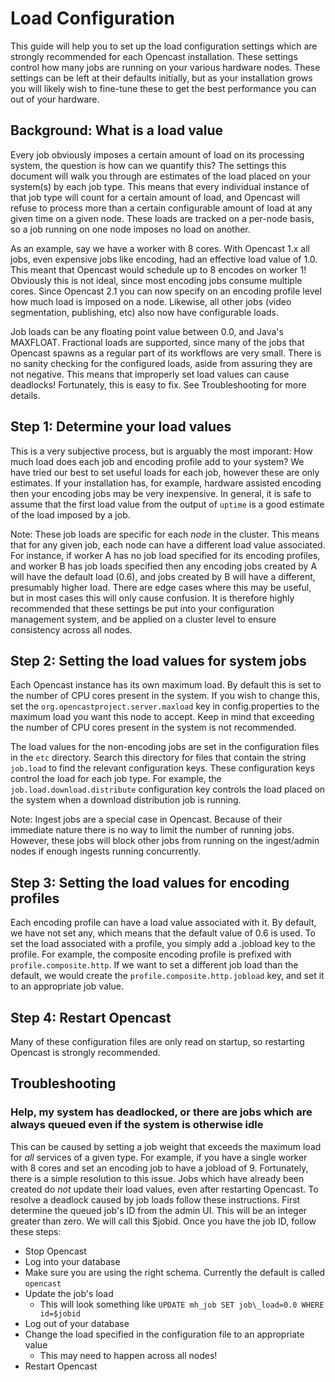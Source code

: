 Load Configuration
===================

This guide will help you to set up the load configuration settings which are strongly recommended for each Opencast
installation.  These settings control how many jobs are running on your various hardware nodes.  These settings can be
left at their defaults initially, but as your installation grows you will likely wish to fine-tune these to get the best
performance you can out of your hardware.

Background: What is a load value
--------------------------------

Every job obviously imposes a certain amount of load on its processing system, the question is how can we quantify this?
The settings this document will walk you through are estimates of the load placed on your system(s) by each job type.
This means that every individual instance of that job type will count for a certain amount of load, and Opencast will
refuse to process more than a certain configurable amount of load at any given time on a given node.  These loads are
tracked on a per-node basis, so a job running on one node imposes no load on another.

As an example, say we have a worker with 8 cores.  With Opencast 1.x all jobs, even expensive jobs like encoding, had an
effective load value of 1.0.  This meant that Opencast would schedule up to 8 encodes on worker 1! Obviously this is not
ideal, since most encoding jobs consume multiple cores.  Since Opencast 2.1 you can now specify on an encoding profile
level how much load is imposed on a node.  Likewise, all other jobs (video segmentation, publishing, etc) also now have
configurable loads.

Job loads can be any floating point value between 0.0, and Java's MAXFLOAT.  Fractional loads are supported, since many
of the jobs that Opencast spawns as a regular part of its workflows are very small.  There is no sanity checking for the
configured loads, aside from assuring they are not negative.  This means that improperly set load values can cause
deadlocks!  Fortunately, this is easy to fix.  See Troubleshooting for more details.

Step 1: Determine your load values
----------------------------------

This is a very subjective process, but is arguably the most imporant: How much load does each job and encoding profile
add to your system? We have tried our best to set useful loads for each job, however these are only estimates.  If your
installation has, for example, hardware assisted encoding then your encoding jobs may be very inexpensive.  In general,
it is safe to assume that the first load value from the output of `uptime` is a good estimate of the load imposed by a
job.

Note: These job loads are specific for each *node* in the cluster.  This means that for any given job, each node can
have a different load value associated.  For instance, if worker A has no job load specified for its encoding profiles,
and worker B has job loads specified then any encoding jobs created by A will have the default load (0.6), and jobs
created by B will have a different, presumably higher load.  There are edge cases where this may be useful, but in
most cases this will only cause confusion.  It is therefore highly recommended that these settings be put into your
configuration management system, and be applied on a cluster level to ensure consistency across all nodes.

Step 2: Setting the load values for system jobs
-----------------------------------------------

Each Opencast instance has its own maximum load.  By default this is set to the number of CPU cores present in the
system.  If you wish to change this, set the `org.opencastproject.server.maxload` key in config.properties to the
maximum load you want this node to accept.  Keep in mind that exceeding the number of CPU cores present in the system is
not recommended.

The load values for the non-encoding jobs are set in the configuration files in the `etc` directory.  Search this
directory for files that contain the string `job.load` to find the relevant configuration keys.  These
configuration keys control the load for each job type.  For example, the `job.load.download.distribute` configuration
key controls the load placed on the system when a download distribution job is running.

Note: Ingest jobs are a special case in Opencast.  Because of their immediate nature there is no way to limit the number
of running jobs.  However, these jobs will block other jobs from running on the ingest/admin nodes if enough ingests
running concurrently.

Step 3: Setting the load values for encoding profiles
-----------------------------------------------------

Each encoding profile can have a load value associated with it.  By default, we have not set any, which means that the
default value of 0.6 is used.  To set the load associated with a profile, you simply add a .jobload key to the profile.
For example, the composite encoding profile is prefixed with `profile.composite.http`.  If we want to set a different
job load than the default, we would create the `profile.composite.http.jobload` key, and set it to an appropriate job value.

Step 4: Restart Opencast
--------------------------

Many of these configuration files are only read on startup, so restarting Opencast is strongly recommended.

Troubleshooting
---------------

### Help, my system has deadlocked, or there are jobs which are always queued even if the system is otherwise idle


This can be caused by setting a job weight that exceeds the maximum load for *all* services of a given type.  For
example, if you have a single worker with 8 cores and set an encoding job to have a jobload of 9.  Fortunately, there is
a simple resolution to this issue.  Jobs which have already been created do *not* update their load values, even after
restarting Opencast.  To resolve a deadlock caused by job loads follow these instructions.  First determine the queued
job's ID from the admin UI.  This will be an integer greater than zero.  We will call this $jobid.  Once you have the
job ID, follow these steps:

* Stop Opencast
* Log into your database
* Make sure you are using the right schema. Currently the default is called `opencast`
* Update the job's load
    * This will look something like `UPDATE mh_job SET job\_load=0.0 WHERE id=$jobid`
* Log out of your database
* Change the load specified in the configuration file to an appropriate value
    * This may need to happen across all nodes!
* Restart Opencast
